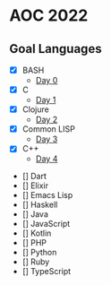 # AOC 2022

## Goal Languages

- [x] BASH
  - [Day 0](./day-0)
- [x] C
  - [Day 1](./day-1)
- [x] Clojure
  - [Day 2](./day-2)
- [x] Common LISP
  - [Day 3](./day-3)
- [x] C++
  - [Day 4](./day-4)
- [] Dart
- [] Elixir
- [] Emacs Lisp
- [] Haskell
- [] Java
- [] JavaScript
- [] Kotlin
- [] PHP
- [] Python
- [] Ruby
- [] TypeScript
